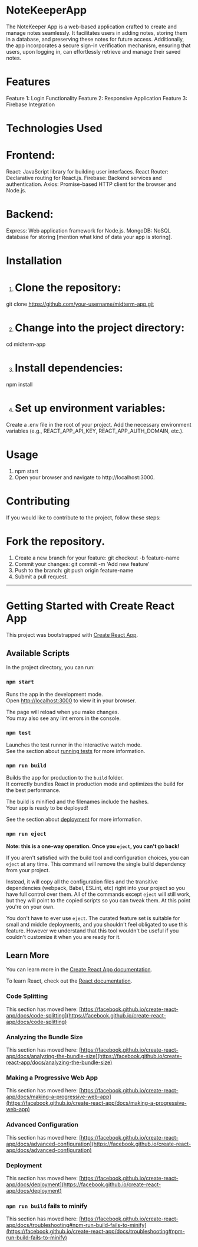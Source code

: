 
# NoteKeeperApp

The NoteKeeper App is a web-based application crafted to create and manage notes seamlessly. It facilitates users in adding notes, storing them in a database, and preserving these notes for future access. Additionally, the app incorporates a secure sign-in verification mechanism, ensuring that users, upon logging in, can effortlessly retrieve and manage their saved notes.

# Features
Feature 1: Login Functionality
Feature 2: Responsive Application
Feature 3: Firebase Integration

# Technologies Used

# Frontend:

React: JavaScript library for building user interfaces.
React Router: Declarative routing for React.js.
Firebase: Backend services and authentication.
Axios: Promise-based HTTP client for the browser and Node.js.

# Backend:

Express: Web application framework for Node.js.
MongoDB: NoSQL database for storing [mention what kind of data your app is storing].


# Installation
1. # Clone the repository:
git clone https://github.com/your-username/midterm-app.git

2. # Change into the project directory:
cd midterm-app

3. # Install dependencies:
npm install

4. # Set up environment variables:
Create a .env file in the root of your project.
Add the necessary environment variables (e.g., REACT_APP_API_KEY, REACT_APP_AUTH_DOMAIN, etc.).


# Usage
1. npm start
2. Open your browser and navigate to http://localhost:3000.

# Contributing
If you would like to contribute to the project, follow these steps:

# Fork the repository.
1. Create a new branch for your feature: git checkout -b feature-name
2. Commit your changes: git commit -m 'Add new feature'
3. Push to the branch: git push origin feature-name
4. Submit a pull request.

------------------------------------------------------------------------

# Getting Started with Create React App

This project was bootstrapped with [Create React App](https://github.com/facebook/create-react-app).

## Available Scripts

In the project directory, you can run:

### `npm start`

Runs the app in the development mode.\
Open [http://localhost:3000](http://localhost:3000) to view it in your browser.

The page will reload when you make changes.\
You may also see any lint errors in the console.

### `npm test`

Launches the test runner in the interactive watch mode.\
See the section about [running tests](https://facebook.github.io/create-react-app/docs/running-tests) for more information.

### `npm run build`

Builds the app for production to the `build` folder.\
It correctly bundles React in production mode and optimizes the build for the best performance.

The build is minified and the filenames include the hashes.\
Your app is ready to be deployed!

See the section about [deployment](https://facebook.github.io/create-react-app/docs/deployment) for more information.

### `npm run eject`

**Note: this is a one-way operation. Once you `eject`, you can't go back!**

If you aren't satisfied with the build tool and configuration choices, you can `eject` at any time. This command will remove the single build dependency from your project.

Instead, it will copy all the configuration files and the transitive dependencies (webpack, Babel, ESLint, etc) right into your project so you have full control over them. All of the commands except `eject` will still work, but they will point to the copied scripts so you can tweak them. At this point you're on your own.

You don't have to ever use `eject`. The curated feature set is suitable for small and middle deployments, and you shouldn't feel obligated to use this feature. However we understand that this tool wouldn't be useful if you couldn't customize it when you are ready for it.

## Learn More

You can learn more in the [Create React App documentation](https://facebook.github.io/create-react-app/docs/getting-started).

To learn React, check out the [React documentation](https://reactjs.org/).

### Code Splitting

This section has moved here: [https://facebook.github.io/create-react-app/docs/code-splitting](https://facebook.github.io/create-react-app/docs/code-splitting)

### Analyzing the Bundle Size

This section has moved here: [https://facebook.github.io/create-react-app/docs/analyzing-the-bundle-size](https://facebook.github.io/create-react-app/docs/analyzing-the-bundle-size)

### Making a Progressive Web App

This section has moved here: [https://facebook.github.io/create-react-app/docs/making-a-progressive-web-app](https://facebook.github.io/create-react-app/docs/making-a-progressive-web-app)

### Advanced Configuration

This section has moved here: [https://facebook.github.io/create-react-app/docs/advanced-configuration](https://facebook.github.io/create-react-app/docs/advanced-configuration)

### Deployment

This section has moved here: [https://facebook.github.io/create-react-app/docs/deployment](https://facebook.github.io/create-react-app/docs/deployment)

### `npm run build` fails to minify

This section has moved here: [https://facebook.github.io/create-react-app/docs/troubleshooting#npm-run-build-fails-to-minify](https://facebook.github.io/create-react-app/docs/troubleshooting#npm-run-build-fails-to-minify)

